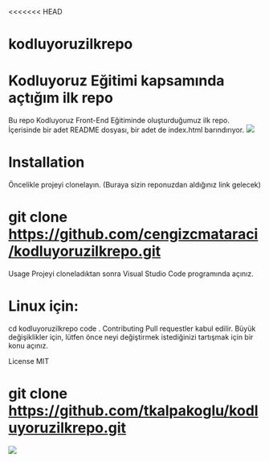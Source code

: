 <<<<<<< HEAD
# kodluyoruzilkrepo
Kodluyoruz Eğitimi kapsamında açtığım ilk repo
=======
Bu repo Kodluyoruz Front-End Eğitiminde oluşturduğumuz ilk repo. İçerisinde bir adet README dosyası, bir adet de index.html barındırıyor.
![](https://prnt.sc/-C-4ax_XEohI)

# **Installation**
Öncelikle projeyi clonelayın. (Buraya sizin reponuzdan aldığınız link gelecek)

# **git clone https://github.com/cengizcmataraci/kodluyoruzilkrepo.git**
Usage
Projeyi cloneladıktan sonra Visual Studio Code programında açınız.

# **Linux için:**

cd kodluyoruzilkrepo
code .
Contributing
Pull requestler kabul edilir. Büyük değişiklikler için, lütfen önce neyi değiştirmek istediğinizi tartışmak için bir konu açınız.

License
MIT

# **git clone https://github.com/tkalpakoglu/kodluyoruzilkrepo.git**

![](https://prnt.sc/z7K3aQF_sGOd)



